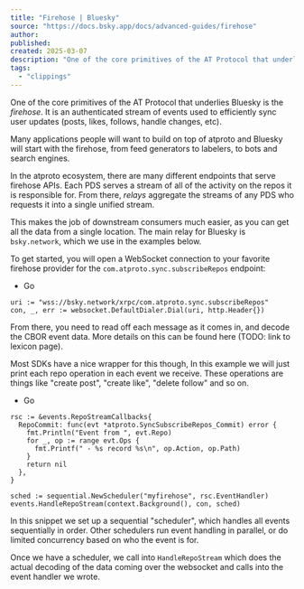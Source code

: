 ```yaml
---
title: "Firehose | Bluesky"
source: "https://docs.bsky.app/docs/advanced-guides/firehose"
author:
published:
created: 2025-03-07
description: "One of the core primitives of the AT Protocol that underlies Bluesky is the"
tags:
  - "clippings"
---
```

One of the core primitives of the AT Protocol that underlies Bluesky is the *firehose*. It is an authenticated stream of events used to efficiently sync user updates (posts, likes, follows, handle changes, etc).

Many applications people will want to build on top of atproto and Bluesky will start with the firehose, from feed generators to labelers, to bots and search engines.

In the atproto ecosystem, there are many different endpoints that serve firehose APIs. Each PDS serves a stream of all of the activity on the repos it is responsible for. From there, *relays* aggregate the streams of any PDS who requests it into a single unified stream.

This makes the job of downstream consumers much easier, as you can get all the data from a single location. The main relay for Bluesky is `bsky.network`, which we use in the examples below.

To get started, you will open a WebSocket connection to your favorite firehose provider for the `com.atproto.sync.subscribeRepos` endpoint:

- Go

```prism
uri := "wss://bsky.network/xrpc/com.atproto.sync.subscribeRepos"
con, _, err := websocket.DefaultDialer.Dial(uri, http.Header{})
```

From there, you need to read off each message as it comes in, and decode the CBOR event data. More details on this can be found here (TODO: link to lexicon page).

Most SDKs have a nice wrapper for this though, In this example we will just print each repo operation in each event we receive. These operations are things like "create post", "create like", "delete follow" and so on.

- Go

```prism
rsc := &events.RepoStreamCallbacks{
  RepoCommit: func(evt *atproto.SyncSubscribeRepos_Commit) error {
    fmt.Println("Event from ", evt.Repo)
    for _, op := range evt.Ops {
      fmt.Printf(" - %s record %s\n", op.Action, op.Path)
    }
    return nil
  },
}

sched := sequential.NewScheduler("myfirehose", rsc.EventHandler)
events.HandleRepoStream(context.Background(), con, sched)
```

In this snippet we set up a sequential "scheduler", which handles all events sequentially in order. Other schedulers run event handling in parallel, or do limited concurrency based on who the event is for.

Once we have a scheduler, we call into `HandleRepoStream` which does the actual decoding of the data coming over the websocket and calls into the event handler we wrote.